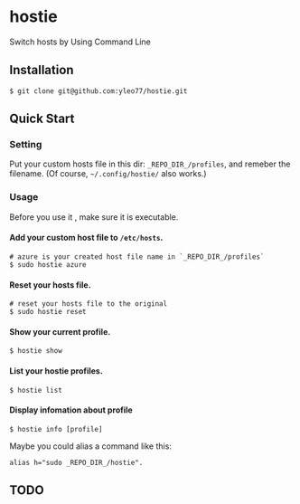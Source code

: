 # hostie

Switch hosts by Using Command Line

## Installation
    
    $ git clone git@github.com:yleo77/hostie.git

## Quick Start

### Setting

Put your custom hosts file in this dir: `_REPO_DIR_/profiles`, and remeber the filename. (Of course, `~/.config/hostie/` also works.)
    
### Usage
    
Before you use it , make sure it is executable.

#### Add your custom host file to `/etc/hosts`.

    # azure is your created host file name in `_REPO_DIR_/profiles`
    $ sudo hostie azure 

#### Reset your hosts file.

    # reset your hosts file to the original
    $ sudo hostie reset  

#### Show your current profile.

    $ hostie show  

#### List your hostie profiles.

    $ hostie list          

#### Display infomation about profile

    $ hostie info [profile]
    
Maybe you could alias a command like this:

    alias h="sudo _REPO_DIR_/hostie".


## TODO

    
